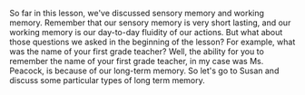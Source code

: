 So far in this lesson, we've discussed sensory memory and working memory.
Remember that our sensory memory is very short lasting, and our working memory
is our day-to-day fluidity of our actions. But what about those questions we
asked in the beginning of the lesson? For example, what was the name of your
first grade teacher? Well, the ability for you to remember the name of your
first grade teacher, in my case was Ms. Peacock, is because of our long-term
memory. So let's go to Susan and discuss some particular types of long term
memory.
